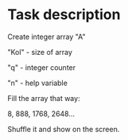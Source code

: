 # Task description

Create integer array "A"  

"Kol" - size of array  

"q" - integer counter  

"n" - help variable  

Fill the array that way:  

8, 888, 1768, 2648...  

Shuffle it and show on the screen.